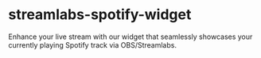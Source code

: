 # streamlabs-spotify-widget
Enhance your live stream with our widget that seamlessly showcases your currently playing Spotify track via OBS/Streamlabs.
